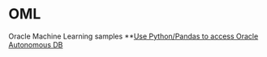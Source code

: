 # OML
Oracle Machine Learning samples
**[Use Python/Pandas to access Oracle Autonomous DB](Python.md)
